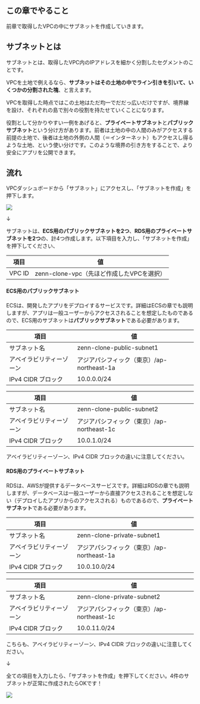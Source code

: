 ## この章でやること

前章で取得したVPCの中にサブネットを作成していきます。

## サブネットとは

サブネットとは、取得したVPC内のIPアドレスを細かく分割したセグメントのことです。

VPCを土地で例えるなら、**サブネットはその土地の中でライン引きを引いて、いくつかの分割された塊**、と言えます。

VPCを取得した時点ではこの土地はただ均一でだだっ広いだけですが、境界線を設け、それぞれの島で別々の役割を持たせていくことになります。

役割として分かりやすい一例をあげると、**プライペートサブネット**と**パブリックサブネット**という分け方があります。前者は土地の中の人間のみがアクセスする前提の土地で、後者は土地の外側の人間（＝インターネット）もアクセスし得るような土地、という使い分けです。このような境界の引き方をすることで、より安全にアプリを公開できます。

## 流れ

VPCダッシュボードから「サブネット」にアクセスし、「サブネットを作成」を押下します。

![](https://storage.googleapis.com/zenn-user-upload/790aee846f4b-20230514.png)

↓

サブネットは、**ECS用のパブリックサブネットを2つ**、**RDS用のプライベートサブネットを2つ**の、計4つ作成します。以下項目を入力し、「サブネットを作成」を押下してください、

|項目|値|
|---|---|
|VPC ID|zenn-clone-vpc（先ほど作成したVPCを選択）|

#### ECS用のパブリックサブネット

ECSは、開発したアプリをデプロイするサービスです。詳細はECSの章でも説明しますが、アプリは一般ユーザーからアクセスされることを想定したものであるので、ECS用のサブネットは**パブリックサブネット**である必要があります。

|項目|値|
|---|---|
|サブネット名|zenn-clone-public-subnet1|
|アベイラビリティーゾーン|アジアパシフィック（東京）/ap-northeast-1a|
|IPv4 CIDR ブロック|10.0.0.0/24|

|項目|値|
|---|---|
|サブネット名|zenn-clone-public-subnet2|
|アベイラビリティーゾーン|アジアパシフィック（東京）/ap-northeast-1c|
|IPv4 CIDR ブロック|10.0.1.0/24|

アベイラビリティーゾーン、IPv4 CIDR ブロックの違いに注意してください。

#### RDS用のプライベートサブネット

RDSは、AWSが提供するデータベースサービスです。詳細はRDSの章でも説明しますが、データベースは一般ユーザーから直接アクセスされることを想定しない（デプロイしたアプリからのアクセスされる）ものであるので、**プライペートサブネット**である必要があります。

|項目|値|
|---|---|
|サブネット名|zenn-clone-private-subnet1|
|アベイラビリティーゾーン|アジアパシフィック（東京）/ap-northeast-1a|
|IPv4 CIDR ブロック|10.0.10.0/24|

|項目|値|
|---|---|
|サブネット名|zenn-clone-private-subnet2|
|アベイラビリティーゾーン|アジアパシフィック（東京）/ap-northeast-1c|
|IPv4 CIDR ブロック|10.0.11.0/24|

こちらも、アベイラビリティーゾーン、IPv4 CIDR ブロックの違いに注意してください。

↓

全ての項目を入力したら、「サブネットを作成」を押下してください。4件のサブネットが正常に作成されたらOKです！

![](https://storage.googleapis.com/zenn-user-upload/4db58704af30-20230514.png)
